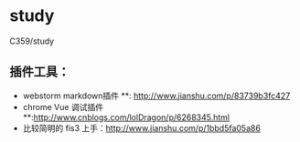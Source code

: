 # study
C359/study
## 插件工具： 
   * webstorm  markdown插件 **: http://www.jianshu.com/p/83739b3fc427 
   * chrome Vue 调试插件 **:http://www.cnblogs.com/lolDragon/p/6268345.html
   * 比较简明的 fis3 上手：http://www.jianshu.com/p/1bbd5fa05a86    
